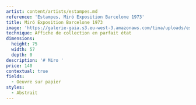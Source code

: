 ```yaml
---
artist: content/artists/estampes.md
reference: 'Estampes, Miró Exposition Barcelone 1973'
title: Miró Exposition Barcelone 1973
image: 'https://galerie-gaia.s3.eu-west-3.amazonaws.com/tina/uploads/estampes/galerie-gaia-miro-1973-75x57.jpg'
technique: Affiche de collection en parfait état
dimensions:
  height: 75
  width: 57
  depth: 0
description: '# Miro '
price: 140
contextual: true
fields:
  - Oeuvre sur papier
styles:
  - Abstrait
---
```


